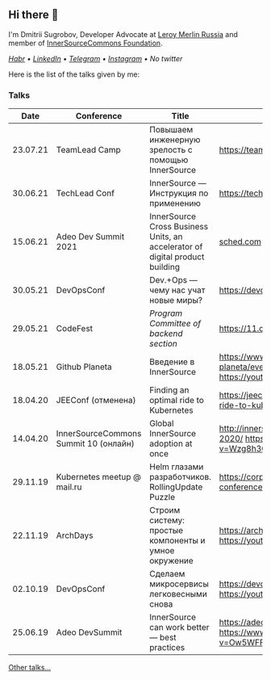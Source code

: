 ## Hi there 👋

I'm Dmitrii Sugrobov, Developer Advocate at [Leroy Merlin Russia](http://leroymerlin.ru/) and member of [InnerSourceCommons Foundation](https://innersourcecommons.org/).

*[Habr](https://habr.com/ru/users/sugrobov/posts/) • [LinkedIn](https://www.linkedin.com/in/sugrobov) • [Telegram](https://t.me/voborgus) • [Instagram](https://www.instagram.com/dsugrobov/) • No twitter*

Here is the list of the talks given by me:

### Talks

|Date    |Conference                           |Title                                                  |Links                                                  |
|--------|-------------------------------------|-------------------------------------------------------|-------------------------------------------------------|
|23.07.21|TeamLead Camp                        |Повышаем инженерную зрелость с помощью InnerSource     |https://teamleadcamp.ru/                               |
|30.06.21|TechLead Conf                        |InnerSource — Инструкция по применению                 |https://techleadconf.ru/2021/abstracts/7444            |
|15.06.21|Adeo Dev Summit 2021                 |InnerSource Cross Business Units, an accelerator of digital product building|[sched.com](https://adeodevsummit2021.sched.com/event/jiy9/quickie-innersource-cross-business-units-an-accelerator-of-digital-product-building) |
|30.05.21|DevOpsConf                           |Dev.+Ops — чему нас учат новые миры?                   |https://devopsconf.io/moscow/2021/abstracts/7480       |
|29.05.21|CodeFest                             |*Program Committee of backend section*                 |https://11.codefest.ru/                                |
|18.05.21|Github Planeta                       |Введение в InnerSource                                 |https://www.meetup.com/github-planeta/events/277815641/ https://youtu.be/LJzHOYhHWDA?t=804|
|18.04.20|JEEConf (отменена)                   |Finding an optimal ride to Kubernetes                  |https://jeeconf.com/program/finding-an-optimal-ride-to-kubernetes/|
|14.04.20|InnerSourceCommons Summit 10 (онлайн)|Global InnerSource adoption at once                    |http://innersourcecommons.org/events/isc-spring-2020/   https://www.youtube.com/watch?v=Wzg8h30OhK8|
|29.11.19|Kubernetes meetup @ mail.ru          |Helm глазами разработчиков. RollingUpdate Puzzle       |https://corp.mail.ru/ru/press/events/at-kubernetes-conference/   https://youtu.be/w1PhTe9gnOI|
|22.11.19|ArchDays                             |Строим систему: простые компоненты и умное окружение   |https://archdays.ru/#speaker-106_140   https://youtu.be/kjc2FowRxxY|
|02.10.19|DevOpsConf                           |Сделаем микросервисы легковесными снова                |https://devopsconf.io/moscow/2019   https://youtu.be/aZ9Ced8ZoNA|
|25.06.19|Adeo DevSummit                       |InnerSource can work better — best practices           |https://adeodevsummit2019.sched.com/   https://www.youtube.com/watch?v=Ow5WFFHQCQM&t=96s|

[Other talks...](https://github.com/voborgus/voborgus/blob/main/OTHER_TALKS.MD)
